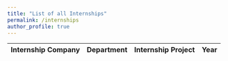 ```yaml
---
title: "List of all Internships"
permalink: /internships
author_profile: true
---
```


| Internship Company | Department | Internship Project | Year |
|-|-|-|-|
